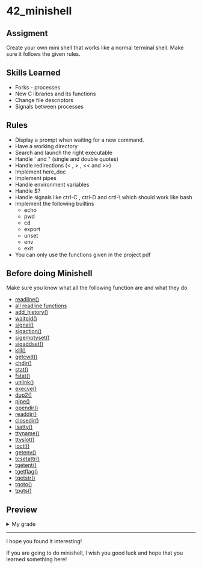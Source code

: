 # 42_minishell

## Assigment

Create your own mini shell that works like a normal terminal shell. Make sure it follows the given rules.

## Skills Learned

  - Forks - processes
  - New C libraries and its functions
  - Change file descriptors
  - Signals between processes

## Rules

  - Display a prompt when waiting for a new command.
  - Have a working directory
  - Search and launch the right executable
  - Handle ' and "  (single and double quotes)
  - Handle redirections (< , > , << and >>)
  - Implement here_doc
  - Implement pipes
  - Handle environment variables
  - Handle $?
  - Handle signals like ctrl-C , ctrl-D and crtl-\ which should work like bash
  - Implement the following builtins
    - echo 
    - pwd 
    - cd 
    - export 
    - unset
    - env
    - exit
  - You can only use the functions given in the project pdf
    
## Before doing Minishell

Make sure you know what all the following function are and what they do

  - <a href="https://man7.org/linux/man-pages/man3/readline.3.html">readline()</a> 
  - <a href="https://manpages.org/termreadlinegnu/3">all readline functions</a> 
  - <a href="https://linux.die.net/man/3/history">add_history()</a> 
  - <a href="https://linux.die.net/man/2/waitpid">waitpid()</a> 
  - <a href="https://man7.org/linux/man-pages/man7/signal.7.html">signal()</a> 
  - <a href="https://man7.org/linux/man-pages/man2/sigaction.2.html">sigaction()</a> 
  - <a href="https://man7.org/linux/man-pages/man3/sigemptyset.3p.html">sigemptyset()</a> 
  - <a href="https://linux.die.net/man/3/sigaddset">sigaddset()</a> 
  - <a href="https://linux.die.net/man/1/kill">kill()</a>
  - <a href="https://man7.org/linux/man-pages/man3/getcwd.3.html">getcwd()</a>
  - <a href="https://man7.org/linux/man-pages/man2/chdir.2.html">chdir()</a>
  - <a href="https://man7.org/linux/man-pages/man2/stat.2.html">stat()</a> 
  - <a href="https://man7.org/linux/man-pages/man2/fstat.2.html">fstat()</a> 
  - <a href="https://man7.org/linux/man-pages/man2/unlink.2.html">unlink()</a> 
  - <a href="https://man7.org/linux/man-pages/man2/execve.2.html">execve()</a> 
  - <a href="https://man7.org/linux/man-pages/man2/dup2.2.html">dup2()</a> 
  - <a href="https://man7.org/linux/man-pages/man2/pipe.2.html">pipe()</a> 
  - <a href="https://man7.org/linux/man-pages/man3/opendir.3.html">opendir()</a>
  - <a href="https://man7.org/linux/man-pages/man3/readdir.3.html">readdir()</a>
  - <a href="https://man7.org/linux/man-pages/man3/closedir.3.html">closedir()</a>
  - <a href="https://man7.org/linux/man-pages/man3/isatty.3.html">isatty()</a> 
  - <a href="https://man7.org/linux/man-pages/man3/ttyname.3.html">ttyname()</a> 
  - <a href="https://man7.org/linux/man-pages/man3/ttyslot.3.html">ttyslot()</a> 
  - <a href="https://man7.org/linux/man-pages/man2/ioctl.2.html">ioctl()</a>
  - <a href="https://man7.org/linux/man-pages/man3/getenv.3.html">getenv()</a> 
  - <a href="https://man7.org/linux/man-pages/man3/tcsetattr.3.html">tcsetattr()</a> 
  - <a href="https://linux.die.net/man/3/tgetent">tgetent()</a>
  - <a href="https://linux.die.net/man/3/tgetflag">tgetflag()</a>
  - <a href="https://linux.die.net/man/3/tgetstr">tgetstr()</a> 
  - <a href="https://linux.die.net/man/3/tgoto">tgoto()</a> 
  - <a href="https://linux.die.net/man/3/tputs">tputs()</a> 
  
  ## Preview

<details><summary>My grade</summary>
  
![Screenshot from 2023-08-30 04-32-20](https://github.com/rafaelcoias/42_minishell/assets/91686183/6556f233-71a5-45ff-8d0f-e9b32c24e41c)
  
</details>

<hr>

I hope you found it interesting!

If you are going to do minishell, I wish you good luck and hope that you learned something here!
